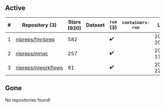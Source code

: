 ## Active
| # | Repository (3) | Stars (920) | Dataset | `run` (3) | `containers-run` | Last Modified |
| --- | --- | --- | --- | --- | --- | --- |
| 1 | [nipreps/fmriprep](https://github.com/nipreps/fmriprep) | 582 |  | :heavy_check_mark: |  | 2024-01-31 20:26:16+00:00 |
| 2 | [nipreps/mriqc](https://github.com/nipreps/mriqc) | 257 |  | :heavy_check_mark: |  | 2024-01-30 13:13:45+00:00 |
| 3 | [nipreps/niworkflows](https://github.com/nipreps/niworkflows) | 81 |  | :heavy_check_mark: |  | 2024-01-22 22:22:25+00:00 |

## Gone
No repositories found!
